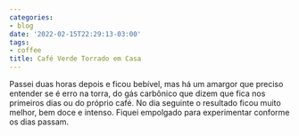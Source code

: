 ```yaml
---
categories:
- blog
date: '2022-02-15T22:29:13-03:00'
tags:
- coffee
title: Café Verde Torrado em Casa
---
```


Passei duas horas depois e ficou bebível, mas há um amargor que preciso entender se é erro na torra, do gás carbônico que dizem que fica nos primeiros dias ou do próprio café. No dia seguinte o resultado ficou muito melhor, bem doce e intenso. Fiquei empolgado para experimentar conforme os dias passam.
